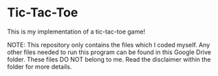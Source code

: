 # Tic-Tac-Toe

This is my implementation of a tic-tac-toe game!

NOTE: This repository only contains the files which I coded myself. Any other files needed to run this program can be found in this Google Drive folder. These files DO NOT belong to me. Read the disclaimer within the folder for more details.
